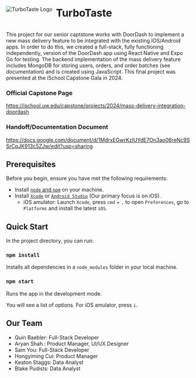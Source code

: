 <div style="display: flex; align-items: center;">
  <img src="https://encrypted-tbn0.gstatic.com/images?q=tbn:ANd9GcS66z9yEELDfxi04VSbX9MCe6si46WvjiPjMG3NVX41nQ&s" alt="TurboTaste Logo" style="margin-right: 10px;">
  <h1>TurboTaste</h1>
</div>

This project for our senior captstone works with DoorDash to implement a new mass delivery feature to be integrated with the existing IOS/Android apps. In order to do this, we created a full-stack, fully functioning independently, version of the DoorDash app using React Native and Expo Go for testing. The backend implementation of the mass delivery feature includes MongoDB for storing users, orders, and order batches (see documentation) and is created using JavaScript. This final project was presented at the iSchool Capstone Gala in 2024.

### Official Capstone Page
https://ischool.uw.edu/capstone/projects/2024/mass-delivery-integration-doordash
### Handoff/Documentation Document
https://docs.google.com/document/d/1MdrxEGwrKzIUYdE7On3ao06reNc9SSrCpJK913c5ZJw/edit?usp=sharing
 

## Prerequisites

Before you begin, ensure you have met the following requirements:

- Install [`node` and `npm`](https://docs.npmjs.com/downloading-and-installing-node-js-and-npm) on your machine.
- Install [`Xcode`](https://apps.apple.com/us/app/xcode/id497799835?mt=12/) or [`Android Studio`](https://developer.android.com/studio/install) (Our primary focus is on iOS).
  - iOS amulator: Launch `Xcode`, press `cmd` + `,` to open `Preferences`, go to `Platforms` and install the latest `iOS`.

## Quick Start

In the project directory, you can run:

### `npm install`

Installs all dependencies in a `node_modules` folder in your local machine.

### `npm start`

Runs the app in the development mode.

You will see a list of options.
For iOS amulator, press `i`.

##  Our Team

- Quin Baebler: Full-Stack Developer
- Aryan Shah : Product Manager, UI/UX Designer
- Sam You: Full-Stack Developer
- Hongyiming Cui: Product Manager
- Keaton Staggs: Data Analyst
- Blake Pudists: Data Analyst
